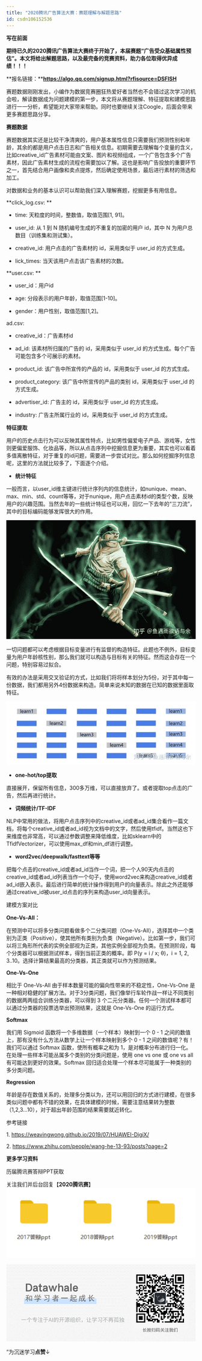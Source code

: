 ```yaml
---
title: "2020腾讯广告算法大赛：赛题理解与解题思路"
id: csdn106152536
---
```


**写在前面**

**期待已久的2020腾讯广告算法大赛终于开始了，本届赛题“广告受众基础属性预估”。本文将给出解题思路，以及最完备的竞赛资料，助力各位取得优异成绩！！！**

**报名链接：****https://algo.qq.com/signup.html?rfisource=DSFISH**

赛题数据刚刚发出，小编作为数据竞赛圈狂热爱好者当然也不会错过这次学习的机会啦，解读数据成为问题建模的第一步，本文将从赛题理解、特征提取和建模思路进行一一分析，希望能对大家带来帮助。同时也要继续关注Coogle，后面会带来更多赛题思路分享。

**赛题数据**

赛题数据其实还是比较干净清爽的，用户基本属性信息只需要我们预测性别和年龄，其余的都是用户点击日志和广告相关信息。初期需要去理解每个变量的含义，比如creative_id广告素材可能由文案、图片和视频组成，一个广告包含多个广告素材，因此广告素材生成的流程也需要加以了解。这也是影响广告投放的重要环节之一，首先结合用户画像和卖点提炼，然后确定使用场景，最后进行素材的筛选和加工。

对数据和业务的基本认识可以帮助我们深入理解赛题，挖掘更多有用信息。

**click_log.csv: **

*   time: 天粒度的时间，整数值，取值范围[1, 91]。 

*   user_id: 从 1 到 N 随机编号生成的不重复的加密的用户 id，其中 N 为用户总数目（训练集和测试集）。

*   creative_id: 用户点击的广告素材的 id，采用类似于 user_id 的方式生成。

*   lick_times: 当天该用户点击该广告素材的次数。

**user.csv: **

*   user_id：用户id

*   age: 分段表示的用户年龄，取值范围[1-10]。 

*   gender：用户性别，取值范围[1,2]。

ad.csv: 

*   creative_id：广告素材id

*   ad_id: 该素材所归属的广告的 id，采用类似于 user_id 的方式生成。每个广告可能包含多个可展示的素材。

*   product_id: 该广告中所宣传的产品的 id，采用类似于 user_id 的方式生成。

*   product_category: 该广告中所宣传的产品的类别 id，采用类似于 user_id 的方式生成。

*   advertiser_id: 广告主的 id，采用类似于 user_id 的方式生成。

*   industry: 广告主所属行业的 id，采用类似于 user_id 的方式生成。

**特征提取**

用户的历史点击行为可以反映其属性特点，比如男性偏爱电子产品、游戏等，女性则更偏爱服饰、化妆品等，所以从点击序列中挖掘信息更为重要，其实也可以看着多值离散特征，对于重复的id问题，需要进一步尝试对比。那么如何挖掘序列信息呢，这里的方法就比较多了，下面逐个介绍。

*   **统计特征**

一般而言，以user_id维主键进行统计序列内的信息统计，如nunique、mean、max、min、std、count等等，对于nunique，用户点击素材id的类型个数，反映用户的兴趣范围。当然去年的一些统计特征也可以用，回忆一下去年的“三刀流”，其中的目标编码能够发挥很大的作用。

![](../img/4057a5c9a859d72afd2cd08826e69d25.png)

一切问题都可以考虑根据目标变量进行有监督的构造特征。此题也不例外，目标变量为用户年龄核性别，那么我们就可以构造与目标有关的特征。然而这会存在一个问题，特别容易过拟合。

有效的办法是采用交叉验证的方式，比如我们将将样本划分为5份，对于其中每一份数据，我们都用另外4份数据来构造。简单来说未知的数据在已知的数据里面取特征。

![](../img/a6835043ff517cf147dffa6ac1382932.png)

*   **one-hot/top提取**

直接展开，保留所有信息，300多万维，可以直接放弃了。或者提取top点击的广告，然后再进行统计。

*   **词频统计/TF-IDF**

NLP中常用的做法，将用户点击序列中的creative_id或者ad_id集合看作一篇文档，将每个creative_id或者ad_id视为文档中的文字，然后使用tfidf。当然这也下来维度也非常高，可以通过参数调整来降低维度，比如sklearn中的TfidfVectorizer，可以使用max_df和min_df进行调整。

*   **word2vec/deepwalk/fasttext等等**

把每个点击的creative_id或者ad_id当作一个词，把一个人90天内点击的creative_id或者ad_id列表当作一个句子，使用word2vec来构造creative_id或者ad_id嵌入表示。最后进行简单的统计操作得到用户的向量表示。除此之外还能够通过creative_id被user_id点击的序列来构造user_id向量表示。

建模方案对比

**One-Vs-All：**

在预测中可以将多分类问题看做多个二分类问题（One-Vs-All），选择其中一个类别为正类（Positive），使其他所有类别为负类（Negative）。比如第一步，我们可以将三角形所代表的实例全部视为正类，其他实例全部视为负类。在预测阶段，每个分类器可以根据测试样本，得到当前正类的概率。即 P(y = i / x; θ)，i = 1, 2, 3..10。选择计算结果最高的分类器，其正类就可以作为预测结果。

**One-Vs-One**

相比于 One-Vs-All 由于样本数量可能的偏向性带来的不稳定性，One-Vs-One 是一种相对稳健的扩展方法。对于3分类问题，我们像举行车轮作战一样让不同类别的数据两两组合训练分类器，可以得到 3 个二元分类器。任何一个测试样本都可以通过分类器的投票选举出预测结果，这就是 One-Vs-One 的运行方式。

**Softmax**

我们用 Sigmoid 函数将一个多维数据（一个样本）映射到一个 0 - 1 之间的数值上，那有没有什么方法从数学上让一个样本映射到多个 0 - 1 之间的数值呢？有！我们可以通过 Softmax 函数，使所有概率之和为 1，是对概率分布进行归一化。在处理一些样本可能丛属多个类别的分类问题是，使用 one vs one 或 one vs all 有可能达到更好的效果。Softmax 回归适合处理一个样本尽可能属于一种类别的多分类问题。

**Regression**

年龄是存在数值关系的，处理多分类以为，还可以用回归的方式进行建模，在很多类似问题中都有不错的效果，在具体建模的时候，需要注意结果转为整数（1,2,3...10），对于超出年龄范围的结果需要就近转化。

参考链接

1\. https://weavingwong.github.io/2019/07/HUAWEI-DigiX/

2\. https://www.zhihu.com/people/wang-he-13-93/posts?page=2

**更多学习资料**

历届腾讯赛答辩PPT获取

关注我们并后台回复【**2020腾讯赛**】![](../img/b8597b1d235c76f08df5b5c7310b51dd.png)

![](../img/ac1260bd6d55ebcd4401293b8b1ef5ff.png)

“为沉迷学习**点赞**↓